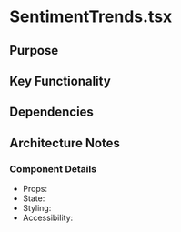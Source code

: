 # SentimentTrends.tsx

## Purpose

## Key Functionality

## Dependencies

## Architecture Notes

### Component Details
- Props: 
- State: 
- Styling: 
- Accessibility: 
